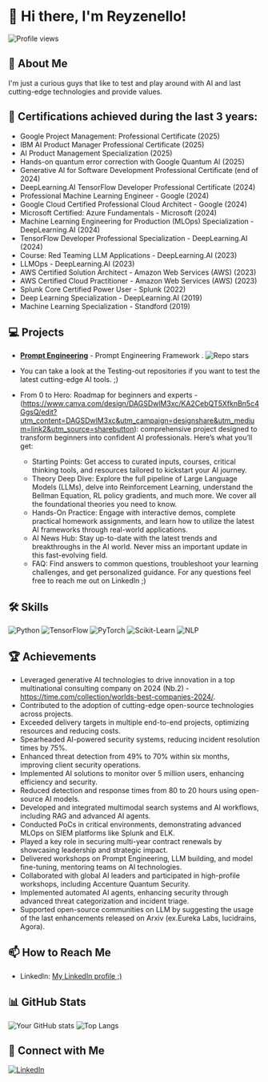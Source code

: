 # 👋 Hi there, I'm Reyzenello!

![Profile views](https://komarev.com/ghpvc/?username=Reyzenello)

## 🚀 About Me
I'm just a curious guys that like to test and play around with AI and last cutting-edge technologies and provide values. 

## 🏅 Certifications achieved during the last 3 years:
- Google Project Management: Professional Certificate (2025)
- IBM AI Product Manager Professional Certificate (2025)
- AI Product Management Specialization (2025)
- Hands-on quantum error correction with Google Quantum AI (2025)
- Generative AI for Software Development Professional Certificate (end of 2024)
- DeepLearning.AI TensorFlow Developer Professional Certificate (2024)
- Professional Machine Learning Engineer - Google (2024)
-  Google Cloud Certified Professional Cloud Architect - Google (2024)
-  Microsoft Certified: Azure Fundamentals - Microsoft (2024)
-  Machine Learning Engineering for Production (MLOps) Specialization - DeepLearning.AI (2024)
-  TensorFlow Developer Professional Specialization - DeepLearning.AI (2024)
-  Course: Red Teaming LLM Applications - DeepLearning.AI (2023)
-  LLMOps - DeepLearning.AI (2023)
-  AWS Certified Solution Architect - Amazon Web Services (AWS) (2023)
-  AWS Certified Cloud Practitioner - Amazon Web Services (AWS) (2023)
-  Splunk Core Certified Power User - Splunk (2022)
-  Deep Learning Specialization - DeepLearning.AI (2019)
-  Machine Learning Specialization - Standford (2019)



## 💻 Projects
- [**Prompt Engineering**](https://github.com/Reyzenello/PromptEngineering) - Prompt Engineering Framework . ![Repo stars](https://img.shields.io/github/stars/Reyzenello/PromptEngineering)
- You can take a look at the Testing-out repositories if you want to test the latest cutting-edge AI tools. ;) 
- From 0 to Hero: Roadmap for beginners and experts - (https://www.canva.com/design/DAGSDwlM3xc/KA2CebQT5XfknBn5c4GgsQ/edit?utm_content=DAGSDwlM3xc&utm_campaign=designshare&utm_medium=link2&utm_source=sharebutton):
comprehensive project designed to transform beginners into confident AI professionals. Here’s what you’ll get:

  - Starting Points: Get access to curated inputs, courses, critical thinking tools, and resources tailored to kickstart your AI journey.
  - Theory Deep Dive: Explore the full pipeline of Large Language Models (LLMs), delve into Reinforcement Learning, understand the Bellman Equation, RL policy gradients, and much more. We cover all the foundational theories you need to know.
  - Hands-On Practice: Engage with interactive demos, complete practical homework assignments, and learn how to utilize the latest AI frameworks through real-world applications.
  - AI News Hub: Stay up-to-date with the latest trends and breakthroughs in the AI world. Never miss an important update in this fast-evolving field.
  - FAQ: Find answers to common questions, troubleshoot your learning challenges, and get personalized guidance. For any questions feel free to reach me out on LinkedIn ;)


 
## 🛠️ Skills
![Python](https://img.shields.io/badge/Python-3776AB?logo=python&logoColor=white)
![TensorFlow](https://img.shields.io/badge/TensorFlow-FF6F00?logo=tensorflow&logoColor=white)
![PyTorch](https://img.shields.io/badge/PyTorch-EE4C2C?logo=pytorch&logoColor=white)
![Scikit-Learn](https://img.shields.io/badge/Scikit--Learn-F7931E?logo=scikit-learn&logoColor=white)
![NLP](https://img.shields.io/badge/NLP-CC342D?logo=nlp&logoColor=white)

## 🏆 Achievements
- Leveraged generative AI technologies to drive innovation in a top multinational consulting company on 2024 (Nb.2) - https://time.com/collection/worlds-best-companies-2024/.
- Contributed to the adoption of cutting-edge open-source technologies across projects.
- Exceeded delivery targets in multiple end-to-end projects, optimizing resources and reducing costs.
- Spearheaded AI-powered security systems, reducing incident resolution times by 75%.
- Enhanced threat detection from 49% to 70% within six months, improving client security operations.
- Implemented AI solutions to monitor over 5 million users, enhancing efficiency and security.
- Reduced detection and response times from 80 to 20 hours using open-source AI models.
- Developed and integrated multimodal search systems and AI workflows, including RAG and advanced AI agents.
- Conducted PoCs in critical environments, demonstrating advanced MLOps on SIEM platforms like Splunk and ELK.
- Played a key role in securing multi-year contract renewals by showcasing leadership and strategic impact.
- Delivered workshops on Prompt Engineering, LLM building, and model fine-tuning, mentoring teams on AI technologies.
- Collaborated with global AI leaders and participated in high-profile workshops, including Accenture Quantum Security.
- Implemented automated AI agents, enhancing security through advanced threat categorization and incident triage.
- Supported open-source communities on LLM by suggesting the usage of the last enhancements released on Arxiv (ex.Eureka Labs, lucidrains, Agora).


## 📫 How to Reach Me
- LinkedIn: [My LinkedIn profile ;)](https://www.linkedin.com/in/riccardo-bruzzese/)

## 📊 GitHub Stats
![Your GitHub stats](https://github-readme-stats.vercel.app/api?username=Reyzenello&show_icons=true&theme=radical)
![Top Langs](https://github-readme-stats.vercel.app/api/top-langs/?username=Reyzenello&layout=compact&theme=radical)

## 🔗 Connect with Me
[![LinkedIn](https://img.shields.io/badge/LinkedIn-0A66C2?logo=linkedin&logoColor=white)](https://www.linkedin.com/in/riccardo-bruzzese/)
